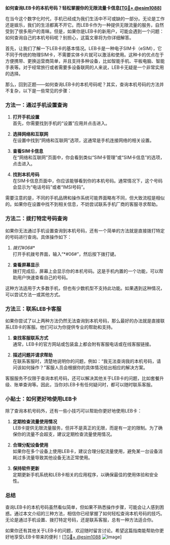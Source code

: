 **如何查询LEB卡的本机号码？轻松掌握你的无限流量卡信息[[TG💪+ @esim1088](https://t.me/s/esim1088)]**

在当今这个数字化时代，手机已经成为我们生活中不可或缺的一部分。无论是工作还是娱乐，我们的生活都离不开它。而LEB卡作为一种提供无限流量的服务，自然受到了很多用户的青睐。但是，如果你是LEB卡的新用户，可能会遇到一个问题：如何查询自己的本机号码呢？别担心，这篇文章将为你详细解答。

首先，让我们了解一下LEB卡的基本情况。LEB卡是一种电子SIM卡（eSIM），它不同于传统的物理SIM卡，不需要实体卡片就可以激活和使用。这种卡的优点在于方便携带、更换运营商简单，并且支持多种设备，比如智能手机、平板电脑、智能手表等。对于经常旅行或者需要多设备联网的人来说，LEB卡无疑是一个非常实用的选择。

那么，回到正题——如何查询LEB卡的本机号码呢？其实，查询本机号码的方法并不复杂，以下是一些常见的步骤：

### 方法一：通过手机设置查询

1. **打开手机设置**  
   首先，你需要找到手机的“设置”应用并点击进入。

2. **选择网络和互联网**  
   在设置中找到“网络和互联网”选项，这通常是手机连接网络的相关设置。

3. **查看SIM卡信息**  
   在“网络和互联网”页面中，你会看到类似“SIM卡管理”或“SIM卡信息”的选项，点击进入。

4. **找到本机号码**  
   在SIM卡信息页面中，你应该能够看到你的本机号码。通常情况下，这个号码会显示为“电话号码”或者“IMSI号码”。

需要注意的是，不同的手机品牌和操作系统可能界面略有不同，但大致流程是相似的。如果你在设置中找不到相关信息，不妨尝试联系手机厂商的客服寻求帮助。

### 方法二：拨打特定号码查询

如果你无法通过手机设置查询到本机号码，还有一个简单的方法就是直接拨打特定的号码进行查询。具体操作如下：

1. **拨打*#06#**  
   打开手机拨号界面，输入“*#06#”，然后按下拨打键。

2. **查看屏幕显示**  
   拨打完成后，屏幕上会显示你的本机号码。这是手机内置的一个功能，可以帮助用户快速查看自己的号码。

这种方法适用于大多数手机，但也有少数机型不支持此功能。如果遇到这种情况，可以尝试方法一或其他方式。

### 方法三：联系LEB卡客服

如果你尝试了以上两种方法仍然无法查询到本机号码，那么最好的办法就是直接联系LEB卡的客服。他们可以为你提供专业的帮助和支持。

1. **查找客服联系方式**  
   通常，LEB卡的官方网站或包装盒上都会附有客服电话或在线客服链接。

2. **描述问题并请求帮助**  
   在联系客服时，清楚地说明你的问题，例如：“我无法查询我的本机号码，请问该如何操作？”客服人员会根据你的具体情况给出相应的解决方案。

客服服务不仅限于查询本机号码，还可以解决其他关于LEB卡的问题，比如套餐升级、账单查询等。因此，当你对LEB卡有任何疑问时，都可以随时联系客服。

### 小贴士：如何更好地使用LEB卡

除了查询本机号码外，还有一些小技巧可以帮助你更好地使用LEB卡：

1. **定期检查流量使用情况**  
   LEB卡提供无限流量服务，但并不是真正的无限，而是有一定的限制。为了确保你的流量不会超支，建议定期检查流量使用情况。

2. **合理分配设备使用**  
   如果你在多个设备上使用LEB卡，建议合理分配流量使用，避免某一台设备消耗过多流量导致其他设备无法正常使用。

3. **保持软件更新**  
   定期更新手机系统和LEB卡相关的应用程序，以确保最佳的使用体验和安全性。

### 总结

查询LEB卡的本机号码虽然看似简单，但如果不熟悉操作步骤，可能会让人感到困惑。通过本文介绍的三种方法，相信你已经掌握了如何轻松查询本机号码的技巧。无论是通过手机设置、拨打特定号码，还是联系客服，总有一种方法适合你。

如果你还有其他关于LEB卡的问题，欢迎随时留言讨论。希望这篇指南能帮助你更好地享受LEB卡带来的便利！[[TG💪+ @esim1088](https://t.me/s/esim1088) ![Image](https://i.postimg.cc/4NQfJmqS/Snipaste-2025-05-13-00-14-12.png)]